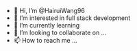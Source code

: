- 👋 Hi, I’m @HairuiWang96
- 👀 I’m interested in full stack development
- 🌱 I’m currently learning 
- 💞️ I’m looking to collaborate on ...
- 📫 How to reach me ...

<!---
HairuiWang96/HairuiWang96 is a ✨ special ✨ repository because its `README.md` (this file) appears on your GitHub profile.
You can click the Preview link to take a look at your changes.
--->
